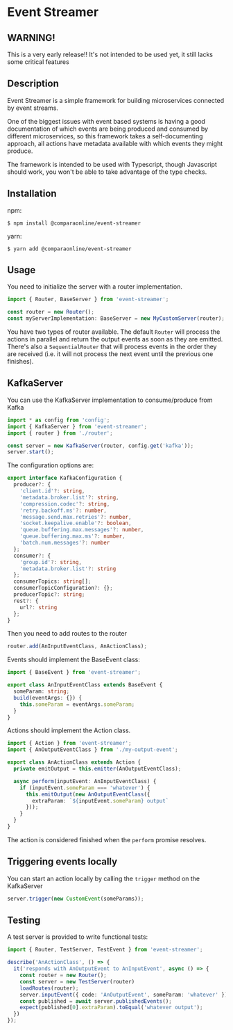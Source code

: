 # Event Streamer

## WARNING!
This is a very early release!! It's not intended to be used yet, it still lacks
some critical features

## Description
Event Streamer is a simple framework for building microservices connected by event
streams.

One of the biggest issues with event based systems is having a good documentation
of which events are being produced and consumed by different microservices, so
this framework takes a self-documenting approach, all actions have metadata
available with which events they might produce.

The framework is intended to be used with Typescript, though Javascript should
work, you won't be able to take advantage of the type checks.

## Installation
npm:
```
$ npm install @comparaonline/event-streamer
```
yarn:
```
$ yarn add @comparaonline/event-streamer
```

## Usage

You need to initialize the server with a router implementation.
```js
import { Router, BaseServer } from 'event-streamer';

const router = new Router();
const myServerImplementation: BaseServer = new MyCustomServer(router);
```

You have two types of router available. The default `Router` will process the actions
in parallel and return the output events as soon as they are emitted. There's also
a `SequentialRouter` that will process events in the order they are received
(i.e. it will not process the next event until the previous one finishes).

## KafkaServer

You can use the KafkaServer implementation to consume/produce from Kafka
```typescript
import * as config from 'config';
import { KafkaServer } from 'event-streamer';
import { router } from './router';

const server = new KafkaServer(router, config.get('kafka'));
server.start();
```

The configuration options are:
```typescript
export interface KafkaConfiguration {
  producer?: {
    'client.id'?: string,
    'metadata.broker.list'?: string,
    'compression.codec'?: string,
    'retry.backoff.ms'?: number,
    'message.send.max.retries'?: number,
    'socket.keepalive.enable'?: boolean,
    'queue.buffering.max.messages'?: number,
    'queue.buffering.max.ms'?: number,
    'batch.num.messages'?: number
  };
  consumer?: {
    'group.id'?: string,
    'metadata.broker.list'?: string
  };
  consumerTopics: string[];
  consumerTopicConfiguration?: {};
  producerTopic?: string;
  rest?: {
    url?: string
  };
}
```

Then you need to add routes to the router

```typescript
router.add(AnInputEventClass, AnActionClass);
```

Events should implement the BaseEvent class:
```typescript
import { BaseEvent } from 'event-streamer';

export class AnInputEventClass extends BaseEvent {
  someParam: string;
  build(eventArgs: {}) {
    this.someParam = eventArgs.someParam;
  }
}
```

Actions should implement the Action class.
```typescript
import { Action } from 'event-streamer';
import { AnOutputEventClass } from './my-output-event';

export class AnActionClass extends Action {
  private emitOutput = this.emitter(AnOutputEventClass);

  async perform(inputEvent: AnInputEventClass) {
    if (inputEvent.someParam === 'whatever') {
      this.emitOutput(new AnOutputEventClass({
        extraParam: `${inputEvent.someParam} output`
      }));
    }
  }
}
```

The action is considered finished when the `perform` promise resolves.

## Triggering events locally

You can start an action locally by calling the `trigger` method on the KafkaServer

```typescript
server.trigger(new CustomEvent(someParams));
```

## Testing

A test server is provided to write functional tests:

```typescript
import { Router, TestServer, TestEvent } from 'event-streamer';

describe('AnActionClass', () => {
  it('responds with AnOutputEvent to AnInputEvent', async () => {
    const router = new Router();
    const server = new TestServer(router)
    loadRoutes(router);
    server.inputEvent({ code: 'AnOutputEvent', someParam: 'whatever' });
    const published = await server.publishedEvents();
    expect(published[0].extraParam).toEqual('whatever output');
  })
});
```
